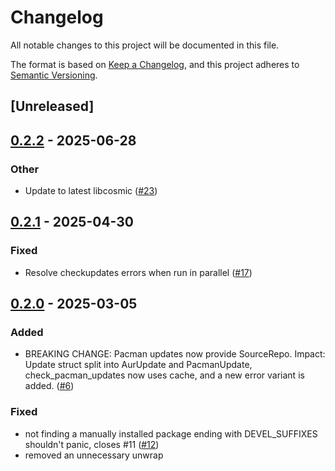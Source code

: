 # Changelog

All notable changes to this project will be documented in this file.

The format is based on [Keep a Changelog](https://keepachangelog.com/en/1.0.0/),
and this project adheres to [Semantic Versioning](https://semver.org/spec/v2.0.0.html).

## [Unreleased]


## [0.2.2](https://github.com/nick42d/cosmic-applet-arch/compare/arch-updates-rs/v0.2.1...arch-updates-rs/v0.2.2) - 2025-06-28

### Other
- Update to latest libcosmic ([#23](https://github.com/nick42d/cosmic-applet-arch/pull/23))




## [0.2.1](https://github.com/nick42d/cosmic-applet-arch/compare/arch-updates-rs/v0.2.0...arch-updates-rs/v0.2.1) - 2025-04-30

### Fixed
- Resolve checkupdates errors when run in parallel ([#17](https://github.com/nick42d/cosmic-applet-arch/pull/17))

## [0.2.0](https://github.com/nick42d/cosmic-applet-arch/compare/arch-updates-rs/v0.1.2...arch-updates-rs/v0.2.0) - 2025-03-05

### Added
- BREAKING CHANGE: Pacman updates now provide SourceRepo. Impact: Update struct split into AurUpdate and PacmanUpdate, check_pacman_updates now uses cache, and a new error variant is added. ([#6](https://github.com/nick42d/cosmic-applet-arch/pull/6))

### Fixed
- not finding a manually installed package ending with DEVEL_SUFFIXES shouldn't panic, closes #11 ([#12](https://github.com/nick42d/cosmic-applet-arch/pull/12))
- removed an unnecessary unwrap


